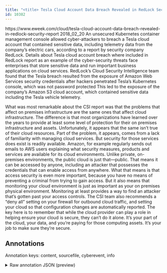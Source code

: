 ```yaml
---
title: "<title> Tesla Cloud Account Data Breach Revealed in RedLock Security Report  </title>"
id: 10382
---
```


<title> Tesla Cloud Account Data Breach Revealed in RedLock Security Report  </title>
<source> https://www.eweek.com/cloud/tesla-cloud-account-data-breach-revealed-in-redlock-security-report </source>
<date> 2018_02_20 </date>
<text>
An unsecured Kubernetes container management console allowed cyber-attackers to breach a Tesla cloud account that contained sensitive data, including telemetry data from the company’s electric cars, according to a report by security company RedLock. 
Details about Tesla cloud account breach where included in RedLock report as an example of the cyber-security threats face enterprises that store sensitive data and run important business applications on cloud services. 
RedLock’s Cloud Security Intelligence team found that the Tesla breach resulted from the exposure of Amazon Web Services security credentials after hackers penetrated Tesla’s Kubernetes console, which was not password protected This led to the exposure of the company’s Amazon S3 cloud account, which contained sensitive data including the Tesla vehicle telemetry. 

What was most remarkable about the CSI report was that the problems that affect on premises infrastructure are the same ones that affect cloud infrastructure. The difference is that most organizations have learned over the years to provide at least some level of protection for their on premises infrastructure and assets. Unfortunately, it appears that the same isn’t true of their cloud resources. 
Part of the problem, it appears, comes from a lack of familiarity with managing cloud services. But security for those services does exist is readily available. Amazon, for example regularly sends out emails to AWS users explaining what security measures, products and services are available for its cloud environments. 
Unlike private, on-premises environments, the public cloud is just that—public. That means it can be accessed by anyone, including an attacker that possesses the credentials that can enable access from anywhere. What that means is that access security is even more important, because you have no means of preventing a criminal from trying to gain access. 
But it also means that monitoring your cloud environment is just as important as your on premises physical environment. Monitoring at least provides a way to find an attacker that’s gotten past your access controls. The CSI team also recommends a “deny all” setting on your firewall for outbound cloud traffic, and setting your cloud so that configuration changes are automatically reported. 
The key here is to remember that while the cloud provider can play a role in helping ensure your cloud is secure, they can’t do it alone. It’s your part of the cloud, your data, and you’re paying for those computing assets. It’s your job to make sure they’re secure.  
</text>



## Annotations

Annotation keys: content, sourcefile, cyberevent, info

<details>
<summary>Raw annotation JSON (preview)</summary>

```json
{
  "content": "An unsecured Kubernetes container management console allowed cyber-attackers to breach a Tesla cloud account that contained sensitive data, including telemetry data from the company\u2019s electric cars, according to a report by security company RedLock.  Details about Tesla cloud account breach where included in RedLock report as an example of the cyber-security threats face enterprises that store sensitive data and run important business applications on cloud services.  RedLock\u2019s Cloud Security Intelligence team found that the Tesla breach resulted from the exposure of Amazon Web Services security credentials after hackers penetrated Tesla\u2019s Kubernetes console, which was not password protected This led to the exposure of the company\u2019s Amazon S3 cloud account, which contained sensitive data including the Tesla vehicle telemetry.   What was most remarkable about the CSI report was that the problems that affect on premises infrastructure are the same ones that affect cloud infrastructure. The difference is that most organizations have learned over the years to provide at least some level of protection for their on premises infrastructure and assets. Unfortunately, it appears that the same isn\u2019t true of their cloud resources.  Part of the problem, it appears, comes from a lack of familiarity with managing cloud services. But security for those services does exist is readily available. Amazon, for example regularly sends out emails to AWS users explaining what security measures, products and services are available for its cloud environments.  Unlike private, on-premises environments, the public cloud is just that\u2014public. That means it can be accessed by anyone, including an attacker that possesses the credentials that can enable access from anywhere. What that means is that access security is even more important, because you have no means of preventing a criminal from trying to gain access.  But it also means that monitoring your cloud environment is just as important as your on premises physical environment. Monitoring at least provides a way to find an attacker that\u2019s gotten past your access controls. The CSI team also recommends a \u201cdeny all\u201d setting on your firewall for outbound cloud traffic, and setting your cloud so that configuration changes are automatically reported.  The key here is to remember that while the cloud provider can play a role in helping ensure your cloud is secure, they can\u2019t do it alone. It\u2019s your part of the cloud, your data, and you\u2019re paying for those computing assets. It\u2019s your job to make sure they\u2019re secure.  ",
  "sourcefile": "10382.txt",
  "cyberevent": {
    "hopper": [
      {
        "index": 0,
        "relation": "Same",
        "events": [
          {
            "index": "E1",
            "type": "Attack",
            "realis": "Actual",
            "nugget": {
              "startOffset": 80,
              "index": "T1",
              "endOffset": 86,
              "text": "breach"
            },
            "argument": [
              {
                "index": "T4",
                "text": "cyber-attackers",
                "endOffset": 76,
                "role": {
                  "type": "Attacker"
                },
                "startOffset": 61,
                "type": "Person"
              },
              {
                "index": "T2",
                "text": "cloud account",
                "endOffset": 108,
                "role": {
                  "type": "Compromised-Data"
                },
                "startOffset": 95,
                "type": "PII"
              },
              {
                "index": "T3",
                "text": "sensitive data",
                "endOffset": 138,
                "role": {
                  "type": "Compromised-Data"
                },
                "startOffset": 124,
                "type": "Data"
              },
              {
       
```
</details>
